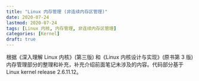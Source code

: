 ```yaml
---
title: "Linux 内存管理 (非连续内存区管理)"
date: 2020-07-24
lastmod: 2020-07-24
tags: [Linux 内核, 内存管理, 非连续内存区管理]
categories: [Kernel]
draft: true
---
```


根据《深入理解 Linux 内核》(第三版) 和《Linux 内核设计与实现》(原书第 3 版) 内存管理部分的整理和补充，补充介绍前面笔记未涉及的内容。代码部分基于 Linux kernel release 2.6.11.12。

<!--more-->
